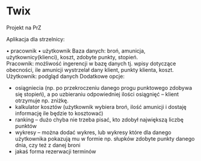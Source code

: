 # Twix
Projekt na PrZ

Aplikacja dla strzelnicy:

•	pracownik
•	użytkownik
Baza danych: broń, amunicja, użytkownicy(klienci), koszt, zdobyte punkty, stopień.  
Pracownik: możliwość ingerencji w bazę danych tj. wpisy dotyczące obecności, ile amunicji wystrzelał dany klient, punkty klienta, koszt. 
Użytkownik: podgląd danych
Dodatkowe opcje: 
- osiągniecia (np. po przekroczeniu danego progu punktowego zdobywa się stopień), a po uzbieraniu odpowiedniej ilości osiągnięć – klient otrzymuje np. zniżkę.
- kalkulator kosztów (użytkownik wybiera broń, ilość amunicji i dostaję informację ile będzie to kosztować)
- ranking – dużo chyba nie trzeba pisać, kto zdobył największą liczbę punktów
- wykresy – można dodać wykres, lub wykresy które dla danego użytkownika pokazują mu w formie np. słupków zdobyte punkty danego dnia, czy też z danej broni
- jakaś forma rezerwacji terminów
